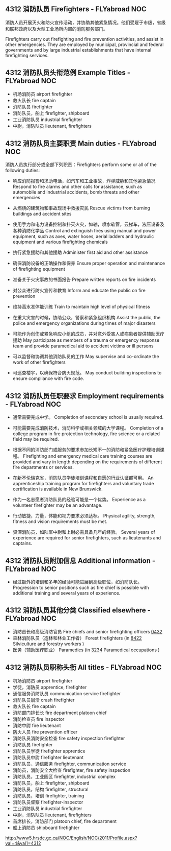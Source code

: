 ## 4312 消防队员 Firefighters - FLYabroad NOC

消防人员开展灭火和防火宣传活动，并协助其他紧急情况。他们受雇于市级，省级和联邦政府以及大型工业场所内部的消防服务部门。

Firefighters carry out firefighting and fire prevention activities, and assist in other emergencies. They are employed by municipal, provincial and federal governments and by large industrial establishments that have internal firefighting services.

## 4312 消防队员头衔范例 Example Titles - FLYabroad NOC

* 机场消防员 airport firefighter
* 救火队长 fire captain
* 消防队员 firefighter
* 消防队员，船上 firefighter, shipboard
* 工业消防队员 industrial firefighter
* 中尉，消防队员 lieutenant, firefighters

## 4312 消防队员主要职责 Main duties - FLYabroad NOC

消防人员执行部分或全部下列职责：Firefighters perform some or all of the following duties:

* 响应消防报警和求助电话，如汽车和工业事故，炸弹威胁和其他紧急情况
Respond to fire alarms and other calls for assistance, such as automobile and industrial accidents, bomb threats and other emergencies

* 从燃烧的建筑物和事故现场中救援灾民
Rescue victims from burning buildings and accident sites

* 使用手力和电力设备控制和扑灭火灾，如轴，喷水软管，云梯车，液压设备及各种消防化学品
Control and extinguish fires using manual and power equipment, such as axes, water hoses, aerial ladders and hydraulic equipment and various firefighting chemicals

* 执行紧急援助和其他援助
Administer first aid and other assistance

* 确保消防设备的正确操作和保养
Ensure proper operation and maintenance of firefighting equipment

* 准备关于火灾事故的书面报告
Prepare written reports on fire incidents

* 对公众进行防火宣传和教育
Inform and educate the public on fire prevention

* 维持高水准体能训练
Train to maintain high level of physical fitness

* 在重大灾害的时候，协助公众，警察和紧急组织机构
Assist the public, the police and emergency organizations during times of major disasters

* 可能作为创伤或紧急响应小组的成员，并对意外受害人或病患者提供辅助医疗援助
May participate as members of a trauma or emergency response team and provide paramedical aid to accident victims or ill persons

* 可以监督和协调其他消防队员的工作
May supervise and co-ordinate the work of other firefighters

* 可巡查楼宇，以确保符合防火规范。
May conduct building inspections to ensure compliance with fire code.

## 4312 消防队员任职要求 Employment requirements - FLYabroad NOC

* 通常需要完成中学。
Completion of secondary school is usually required.

* 可能需要完成消防技术，消防科学或相关领域的大学课程。
Completion of a college program in fire protection technology, fire science or a related field may be required.

* 根据不同的消防部门或服务的要求参加长短不一的消防和紧急医疗护理培训课程。
Firefighting and emergency medical care training courses are provided and vary in length depending on the requirements of different fire departments or services.

* 在新不伦瑞克省，消防队员学徒培训课程和自愿的行业认证都可用。
An apprenticeship training program for firefighters and voluntary trade certification is available in New Brunswick.

* 作为一名志愿者消防队员的经验可能是一个优势。
Experience as a volunteer firefighter may be an advantage.

* 行动敏捷，力量，体能和视力要求必须达标。
Physical agility, strength, fitness and vision requirements must be met.

* 资深消防员，如陆军中尉和上尉必需具备几年的经验。
Several years of experience are required for senior firefighters, such as lieutenants and captains.

## 4312 消防队员附加信息 Additional information - FLYabroad NOC

* 经过额外的培训和多年的经验可能进展到高级职位，如消防队长。
Progression to senior positions such as fire chief is possible with additional training and several years of experience.

## 4312 消防队员其他分类 Classified elsewhere - FLYabroad NOC

* 消防首长和高级消防官员 Fire chiefs and senior firefighting officers [0432](0432)
* 森林消防队员（造林和林业工作者） Forest firefighters (in [8422](8422) Silviculture and forestry workers )
* 医务（辅助医疗职业） Paramedics (in [3234](3234) Paramedical occupations )

## 4312 消防队员职称头衔 All titles - FLYabroad NOC

* 机场消防员 airport firefighter
* 学徒，消防员 apprentice, firefighter
* 通信服务消防队员 communication service firefighter
* 消防队员崩溃 crash firefighter
* 救火队长 fire captain
* 消防部门排长长 fire department platoon chief
* 消防检查员 fire inspector
* 消防中尉 fire lieutenant
* 防火人员 fire prevention officer
* 消防队员消防安全检查 fire safety inspection firefighter
* 消防队员 firefighter
* 消防队员学徒 firefighter apprentice
* 消防队员中尉 firefighter lieutenant
* 消防队员，通信服务 firefighter, communication service
* 消防员，消防安全大检查 firefighter, fire safety inspection
* 消防队员，工业园区 firefighter, industrial complex
* 消防队员，船上 firefighter, shipboard
* 消防队员，结构 firefighter, structural
* 消防队员，培训 firefighter, training
* 消防队员督察 firefighter-inspector
* 工业消防队员 industrial firefighter
* 中尉，消防队员 lieutenant, firefighters
* 首席排长，消防部门 platoon chief, fire department
* 船上消防员 shipboard firefighter

http://www5.hrsdc.gc.ca/NOC/English/NOC/2011/Profile.aspx?val=4&val1=4312